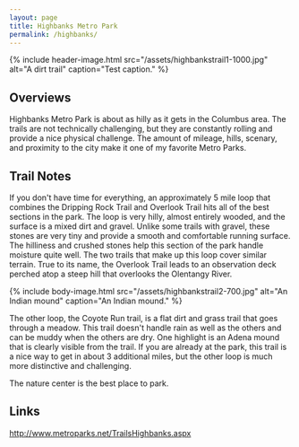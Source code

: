 ```yaml
---
layout: page
title: Highbanks Metro Park
permalink: /highbanks/
---
```


{% include header-image.html src="/assets/highbankstrail1-1000.jpg" alt="A dirt trail" caption="Test caption." %}

## Overviews

Highbanks Metro Park is about as hilly as it gets in the Columbus area.  The trails are not technically challenging, but they are constantly rolling and provide a nice physical challenge.  The amount of mileage, hills, scenary, and proximity to the city make it one of my favorite Metro Parks.


## Trail Notes

If you don't have time for everything, an approximately 5 mile loop that combines the Dripping Rock Trail and Overlook Trail hits all of the best sections in the park.  The loop is very hilly, almost entirely wooded, and the surface is a mixed dirt and gravel.  Unlike some trails with gravel, these stones are very tiny and provide a smooth and comfortable running surface.  The hilliness and crushed stones help this section of the park handle moisture quite well.  The two trails that make up this loop cover similar terrain.  True to its name, the Overlook Trail leads to an observation deck perched atop a steep hill that overlooks the Olentangy River.

{% include body-image.html src="/assets/highbankstrail2-700.jpg" alt="An Indian mound" caption="An Indian mound." %}

The other loop, the Coyote Run trail, is a flat dirt and grass trail that goes through a meadow.  This trail doesn't handle rain as well as the others and can be muddy when the others are dry.  One highlight is an Adena mound that is clearly visible from the trail.  If you are already at the park, this trail is a nice way to get in about 3 additional miles, but the other loop is much more distinctive and challenging.

The nature center is the best place to park.

## Links

http://www.metroparks.net/TrailsHighbanks.aspx
